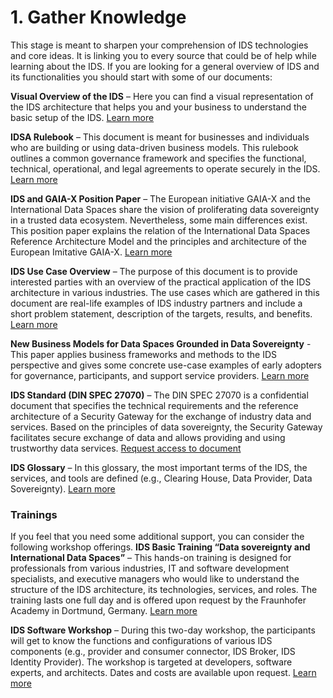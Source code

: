 # 1. Gather Knowledge
This stage is meant to sharpen your comprehension of IDS technologies and core ideas. It is linking you to every source that could be of help while learning about the IDS.
If you are looking for a general overview of IDS and its functionalities you should start with some of our documents:

**Visual Overview of the IDS** – Here you can find a visual representation of the IDS architecture that helps you and your business to understand the basic setup of the IDS. [Learn more](https://internationaldataspaces.org/wp-content/uploads/dlm_uploads/IDSA-Infografik-English.pdf) 

**IDSA Rulebook** – This document is meant for businesses and individuals who are building or using data-driven business models. This rulebook outlines a common governance framework and specifies the functional, technical, operational, and legal agreements to operate securely in the IDS. [Learn more](https://internationaldataspaces.org/download/19008/) 

**IDS and GAIA-X Position Paper** – The European initiative GAIA-X and the International Data Spaces share the vision of proliferating data sovereignty in a trusted data ecosystem. Nevertheless, some main differences exist. This position paper explains the relation of the International Data Spaces Reference Architecture Model and the principles and architecture of the European Imitative GAIA-X. [Learn more](https://internationaldataspaces.org/download/19016/)

**IDS Use Case Overview** – The purpose of this document is to provide interested parties with an overview of the practical application of the IDS architecture in various industries. The use cases which are gathered in this document are real-life examples of IDS industry partners and include a short problem statement, description of the targets, results, and benefits. [Learn more](https://internationaldataspaces.org/wp-content/uploads/dlm_uploads/Use-Case-Brochure_2019.pdf)  

**New Business Models for Data Spaces Grounded in Data Sovereignty** - This paper applies business frameworks and methods to the IDS perspective and gives some concrete use-case examples of early adopters for governance, participants, and support service providers. [Learn more](https://internationaldataspaces.org/wp-content/uploads/IDSA-Position-Paper-New-Business-Models-sneak-preview-version.pdf)

**IDS Standard (DIN SPEC 27070)** – The DIN SPEC 27070 is a confidential document that specifies the technical requirements and the reference architecture of a Security Gateway for the exchange of industry data and services. Based on the principles of data sovereignty, the Security Gateway facilitates secure exchange of data and allows providing and using trustworthy data services. [Request access to document](https://internationaldataspaces.org/din-spec-27070/) 

**IDS Glossary** – In this glossary, the most important terms of the IDS, the services, and tools are defined (e.g., Clearing House, Data Provider, Data Sovereignty). [Learn more](https://github.com/International-Data-Spaces-Association/IDS-G/blob/master/glossary/README.md)

### Trainings
If you feel that you need some additional support, you can consider the following workshop offerings.
**IDS Basic Training “Data sovereignty and International Data Spaces”** – This hands-on training is designed for professionals from various industries, IT and software development specialists, and executive managers who would like to understand the structure of the IDS architecture, its technologies, services, and roles. The training lasts one full day and is offered upon request by the Fraunhofer Academy in Dortmund, Germany. [Learn more](https://www.dataspaces.fraunhofer.de/en/referenzen/seminare/basic-training.html)

**IDS Software Workshop** – During this two-day workshop, the participants will get to know the functions and configurations of various IDS components (e.g., provider and consumer connector, IDS Broker, IDS Identity Provider). The workshop is targeted at developers, software experts, and architects. Dates and costs are available upon request. [Learn more](https://www.dataspaces.fraunhofer.de/en/referenzen/seminare/software_workshop.html) 
